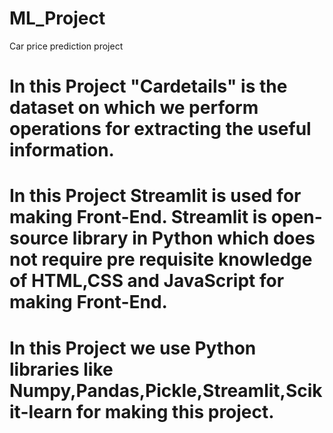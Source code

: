 # ML_Project
Car price prediction project
# In this Project "Cardetails" is the dataset on which we perform operations for extracting the useful information.
# In this Project Streamlit is used for making Front-End. Streamlit is open-source library in Python which does not require pre requisite knowledge of HTML,CSS and JavaScript for making Front-End.
# In this Project we use Python libraries like Numpy,Pandas,Pickle,Streamlit,Scikit-learn for making this project.
